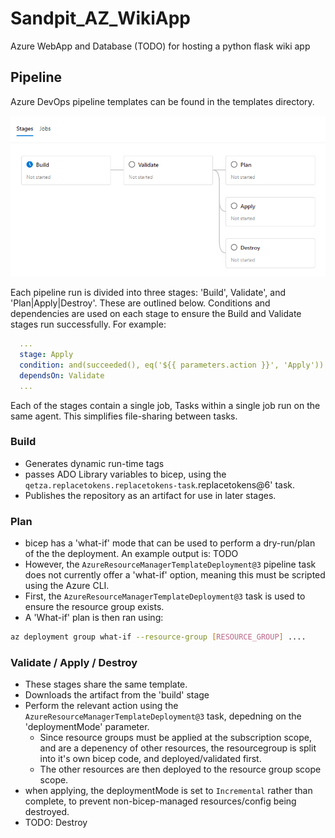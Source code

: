 # Sandpit_AZ_WikiApp
Azure WebApp and Database (TODO) for hosting a python flask wiki app

## Pipeline
Azure DevOps pipeline templates can be found in the templates directory.

![alt text](./documentation/image.png)

Each pipeline run is divided into three stages: 'Build', Validate', and 'Plan|Apply|Destroy'. These are outlined below. Conditions and dependencies are used on each stage to ensure the Build and Validate stages run successfully. For example:
```yml
  ...
  stage: Apply
  condition: and(succeeded(), eq('${{ parameters.action }}', 'Apply')) 
  dependsOn: Validate
  ...
```
Each of the stages contain a single job, Tasks within a single job run on the same agent. This simplifies file-sharing between tasks.


### Build
- Generates dynamic run-time tags
- passes ADO Library variables to bicep, using the `qetza.replacetokens.replacetokens-task`.replacetokens@6' task.
- Publishes the repository as an artifact for use in later stages.

### Plan
- bicep has a 'what-if' mode that can be used to perform a dry-run/plan of the the deployment. An example output is: TODO
- However, the `AzureResourceManagerTemplateDeployment@3` pipeline task does not currently offer a 'what-if' option, meaning this must be scripted using the Azure CLI.
- First, the `AzureResourceManagerTemplateDeployment@3` task is used to ensure the resource group exists.
- A 'What-if' plan is then ran using:
```bash
az deployment group what-if --resource-group [RESOURCE_GROUP] ....
```

### Validate / Apply / Destroy
- These stages share the same template.
- Downloads the artifact from the 'build' stage
-  Perform the relevant action using the `AzureResourceManagerTemplateDeployment@3` task, depedning on the 'deploymentMode' parameter. 
   -  Since resource groups must be applied at the subscription scope, and are a depenency of other resources, the resourcegroup is split into it's own bicep code, and deployed/validated first.
   -  The other resources are then deployed to the resource group scope scope.
-  when applying, the deploymentMode is set to `Incremental` rather than complete, to prevent non-bicep-managed resources/config being destroyed. 
  - TODO: Destroy 
